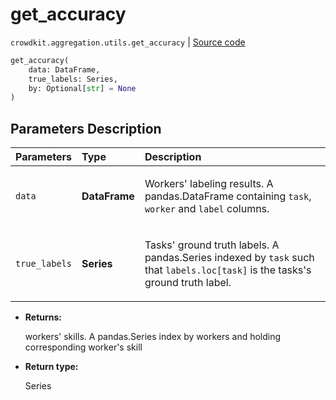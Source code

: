 # get_accuracy
`crowdkit.aggregation.utils.get_accuracy` | [Source code](https://github.com/Toloka/crowd-kit/blob/v1.1.0.rc2/crowdkit/aggregation/utils.py#L106)

```python
get_accuracy(
    data: DataFrame,
    true_labels: Series,
    by: Optional[str] = None
)
```

## Parameters Description

| Parameters | Type | Description |
| :----------| :----| :-----------|
`data`|**DataFrame**|<p>Workers&#x27; labeling results. A pandas.DataFrame containing `task`, `worker` and `label` columns.</p>
`true_labels`|**Series**|<p>Tasks&#x27; ground truth labels. A pandas.Series indexed by `task` such that `labels.loc[task]` is the tasks&#x27;s ground truth label.</p>

* **Returns:**

  workers' skills.
A pandas.Series index by workers and holding corresponding worker's skill

* **Return type:**

  Series
